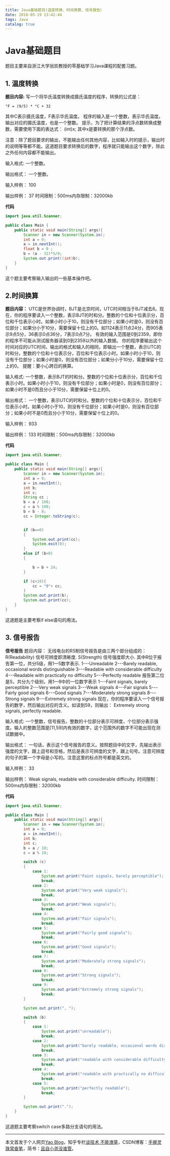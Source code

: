 ```yaml
---
title: Java基础题目(温度转换、时间换算、信号报告）
date: 2018-05-19 13:42:44
tags: Java
catalog: true
---
```

# Java基础题目
题目主要来自浙江大学翁凯教授的零基础学习Java课程的配套习题。
## 1. 温度转换
**题目内容:**
写一个将华氏温度转换成摄氏温度的程序，转换的公式是：

    °F = (9/5) * °C + 32

其中C表示摄氏温度，F表示华氏温度。
程序的输入是一个整数，表示华氏温度。输出对应的摄氏温度，也是一个整数。
提示，为了把计算结果的浮点数转换成整数，需要使用下面的表达式：
    (int)x;
其中x是要转换的那个浮点数。

注意：除了题目要求的输出，不能输出任何其他内容，比如输入时的提示，输出时的说明等等都不能。这道题目要求转换后的数字，程序就只能输出这个数字，除此之外任何内容都不能输出。

输入格式:
一个整数。

输出格式：
一个整数。

输入样例：
100

输出样例：
37
时间限制：500ms内存限制：32000kb

**代码**

```java
import java.util.Scanner;

public class Main {
    public static void main(String[] args){
        Scanner in = new Scanner(System.in);
        int a = 0;
        a = in.nextInt();
        float b = 0 ;
        b = (a - 32)*5/9;
        System.out.print((int)b);
    }
}

```
这个题主要考察输入输出的一些基本操作吧。

## 2.时间换算

**题目内容：**
UTC是世界协调时，BJT是北京时间，UTC时间相当于BJT减去8。现在，你的程序要读入一个整数，表示BJT的时和分。整数的个位和十位表示分，百位和千位表示小时。如果小时小于10，则没有千位部分；如果小时是0，则没有百位部分；如果分小于10分，需要保留十位上的0。如1124表示11点24分，而905表示9点5分，36表示0点36分，7表示0点7分。
有效的输入范围是0到2359，即你的程序不可能从测试服务器读到0到2359以外的输入数据。
你的程序要输出这个时间对应的UTC时间，输出的格式和输入的相同，即输出一个整数，表示UTC的时和分。整数的个位和十位表示分，百位和千位表示小时。如果小时小于10，则没有千位部分；如果小时是0，则没有百位部分；如果分小于10分，需要保留十位上的0。
提醒：要小心跨日的换算。

输入格式:
一个整数，表示BJT的时和分。整数的个位和十位表示分，百位和千位表示小时。如果小时小于10，则没有千位部分；如果小时是0，则没有百位部分；如果小时不是0而且分小于10分，需要保留十位上的0。

输出格式：
一个整数，表示UTC的时和分。整数的个位和十位表示分，百位和千位表示小时。如果小时小于10，则没有千位部分；如果小时是0，则没有百位部分；如果小时不是0而且分小于10分，需要保留十位上的0。

输入样例：
933

输出样例：
133
时间限制：500ms内存限制：32000kb

**代码**

```java
import java.util.Scanner;

public class Main {
    public static void main(String[] args){
        Scanner in = new Scanner(System.in);
        int a = 0;
        a = in.nextInt();
        int b;
        int c;
        String cc ;
        b = a / 100;
        c = a % 100;
        b = b - 8;
        cc = Integer.toString(c);


        if (b==0)
        {
            System.out.print(cc);
            System.exit(0);
        }
        else if (b<0)
        {

            b = b + 24;
        }

        if (c<10){
            cc = "0"+ cc;
        }
        System.out.print(b);
        System.out.print(cc);
    }
}
```
这道题是主要考察if else语句的用法。

## 3. 信号报告
**信号报告**
题目内容：
无线电台的RS制信号报告是由三两个部分组成的：
R(Readability) 信号可辨度即清晰度.
S(Strength)    信号强度即大小.
其中R位于报告第一位，共分5级，用1—5数字表示.
1---Unreadable
2---Barely readable, occasional words distinguishable
3---Readable with considerable difficulty
4---Readable with practically no difficulty
5---Perfectly readable
报告第二位是S，共分九个级别，用1—9中的一位数字表示
1---Faint signals, barely perceptible
2---Very weak signals
3---Weak signals
4---Fair signals
5---Fairly good signals
6---Good signals
7---Moderately strong signals
8---Strong signals
9---Extremely strong signals
现在，你的程序要读入一个信号报告的数字，然后输出对应的含义。如读到59，则输出：
Extremely strong signals, perfectly readable.

输入格式:
一个整数，信号报告。整数的十位部分表示可辨度，个位部分表示强度。输入的整数范围是[11,59]内有效的数字，这个范围外的数字不可能出现在测试数据中。

输出格式：
一句话，表示这个信号报告的意义。按照题目中的文字，先输出表示强度的文字，跟上逗号和空格，然后是表示可辨度的文字，跟上句号。注意可辨度的句子的第一个字母是小写的。注意这里的标点符号都是英文的。

输入样例：
33

输出样例：
Weak signals, readable with considerable difficulty.
时间限制：500ms内存限制：32000kb

**代码**

```Java
import java.util.Scanner;

public class Main {
    public static void main(String[] args){
        Scanner in = new Scanner(System.in);
        int a = 0;
        a = in.nextInt();
        int b;
        int c;
        b = a / 10;
        c = a % 10;

        switch (c)
        {
            case 1:
                System.out.print("Faint signals, barely perceptible");
                break;
            case 2:
                System.out.print("Very weak signals");
                break;
            case 3:
                System.out.print("Weak signals");
                break;
            case 4:
                System.out.print("Fair signals");
                break;
            case 5:
                System.out.print("Fairly good signals");
                break;
            case 6:
                System.out.print("Good signals");
                break;
            case 7:
                System.out.print("Moderately strong signals");
                break;
            case 8:
                System.out.print("Strong signals");
                break;
            case 9:
                System.out.print("Extremely strong signals");
                break;
        }

        System.out.print(", ");

        switch (b)
        {
            case 1:
                System.out.print("unreadable");
                break;
            case 2:
                System.out.print("barely readable, occasional words distinguishable");
                break;
            case 3:
                System.out.print("readable with considerable difficulty");
                break;
            case 4:
                System.out.print("readable with practically no difficulty");
                break;
            case 5:
                System.out.print("perfectly readable");
                break;
        }

        System.out.print(".");
    }
}

```


这道题主要考察switch case多路分支语句的用法。

***
本文首发于个人网页[Yao Blog](http://liyaolife.com)，知乎专栏[谈技术 不能潦草](https://zhuanlan.zhihu.com/c_175317330)，CSDN博客：[手握灵珠常奋笔](https://blog.csdn.net/GeneralLi95)，简书：[且自小尧没谁管](https://www.jianshu.com/u/2ad44a001d34)。
